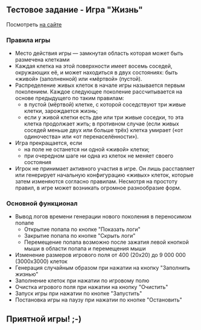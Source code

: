 ## Тестовое задание - Игра "Жизнь"

Посмотреть [на сайте](https://dmitriyananyin.github.io/game-of-life/)

### Правила игры
- Место действия игры — замкнутая область которая может быть размечена клетками
- Каждая клетка на этой поверхности имеет восемь соседей, окружающих её, и может находиться в двух состояниях: быть «живой» (заполненной) или «мёртвой» (пустой).
- Распределение живых клеток в начале игры называется первым поколением. Каждое следующее поколение рассчитывается на основе предыдущего по таким правилам:
  - в пустой (мёртвой) клетке, с которой соседствуют три живые клетки, зарождается жизнь;
  - если у живой клетки есть две или три живые соседки, то эта клетка продолжает жить; в противном случае (если живых соседей меньше двух или больше трёх) клетка умирает («от одиночества» или «от перенаселённости»).
- Игра прекращается, если
  - на поле не останется ни одной «живой» клетки;
  - при очередном шаге ни одна из клеток не меняет своего состояния
- Игрок не принимает активного участия в игре. Он лишь расставляет или генерирует начальную конфигурацию «живых» клеток, которые затем изменяются согласно правилам. Несмотря на простоту правил, в игре может возникать огромное разнообразие форм.

### Основной функционал
- Вывод логов времени генерации нового поколения в переносимом попапе
  - Открытие попапа по кнопке "Показать логи"
  - Закрытие попапа по кнопке "Скрыть логи"
  - Перемещение попапа возможно после зажатия левой кнопкой мыши в области попапа и перемещения мыши
- Изменение размеров игрового поля от 400 (20х20) до 9 000 000 (3000х3000) клеток
- Генерация случайным образом при нажатии на кнопку "Заполнить жизнью"
- Заполнение клеток при нажатии по игровому полю
- Очистка игрового поля при нажатии на кнопку "Очистить"
- Запуск игры при нажатии по кнопке "Запустить"
- Постановка игры на паузу при нажатии по кнопке "Остановить"

## Приятной игры! ;-)
